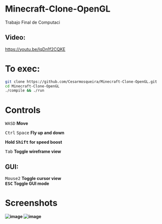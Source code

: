 # Minecraft-Clone-OpenGL
Trabajo Final de Computaci
## Video:
  <a href="https://youtu.be/IqDn1f2CQKE">https://youtu.be/IqDn1f2CQKE</a>
  
# <b>To exec:</b>
```bash
git clone https://github.com/Cesarmosqueira/Minecraft-Clone-OpenGL.git
cd Minecraft-Clone-OpenGL
./compile && ./run
```
# Controls
<kbd>W</kbd><kbd>A</kbd><kbd>S</kbd><kbd>D</kbd> <b>Move</b>
  
<kbd>Ctrl</kbd> <kbd>Space</kbd> <b>Fly up and down</b>
 
<b>Hold <kbd>Shift</kbd> for speed boost</b>

<kbd>Tab</kbd> <b>Toggle wireframe view</b>
## GUI:
<kbd>Mouse2</kbd> <b> Toggle cursor view<b/><br>
<kbd>ESC</kbd> <b> Toggle GUI mode <b/>


# Screenshots
  ![image](https://user-images.githubusercontent.com/48858334/124336802-20004300-db65-11eb-989a-95e15dc3df8e.png)
  ![image](https://user-images.githubusercontent.com/48858334/124336821-3f976b80-db65-11eb-9afd-c24c3236abbd.png)




